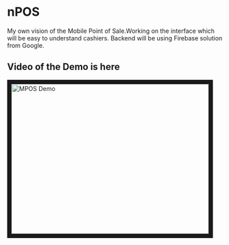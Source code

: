 # nPOS
My own vision of the Mobile Point of Sale.Working on the interface which will be easy to understand cashiers. Backend will be using Firebase solution from Google.


<h2>Video of the Demo is here</h2>

<a href="http://www.youtube.com/watch?feature=player_embedded&v=lZasZnhZMHE
" target="_blank"><img src="http://img.youtube.com/vi/lZasZnhZMHE/0.jpg" 
alt="MPOS Demo" width="460" height="350" border="10" /></a>
